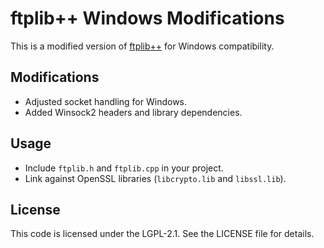 # ftplib++ Windows Modifications
This is a modified version of [ftplib++](https://github.com/mkulke/ftplibpp) for Windows compatibility.

## Modifications
- Adjusted socket handling for Windows.
- Added Winsock2 headers and library dependencies.

## Usage
- Include `ftplib.h` and `ftplib.cpp` in your project.
- Link against OpenSSL libraries (`libcrypto.lib` and `libssl.lib`).

## License
This code is licensed under the LGPL-2.1. See the LICENSE file for details.

